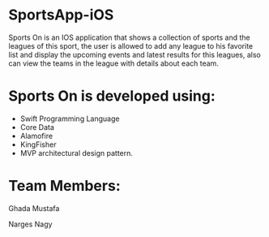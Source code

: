 # SportsApp-iOS
Sports On is an IOS application that shows a collection of sports and the leagues of this sport, the user is allowed to add any league to his favorite list
and display the upcoming events and latest results for this leagues, also can view the teams in the league with details about each team.

# Sports On is developed using:
- Swift Programming Language
- Core Data
- Alamofire
- KingFisher
- MVP architectural design pattern.

# Team Members:
Ghada Mustafa

Narges Nagy
